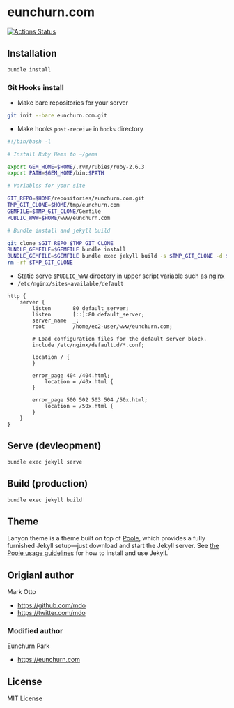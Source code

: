 # eunchurn.com

[![Actions Status](https://github.com/eunchurn/eunchurn.com/workflows/Jekyll%20site%20CI/badge.svg)](https://github.com/eunchurn/eunchurn.com/actions)

## Installation

```bash
bundle install
```

### Git Hooks install

- Make bare repositories for your server

```bash
git init --bare eunchurn.com.git
```

- Make hooks `post-receive` in `hooks` directory

```bash
#!/bin/bash -l

# Install Ruby Hems to ~/gems

export GEM_HOME=$HOME/.rvm/rubies/ruby-2.6.3
export PATH=$GEM_HOME/bin:$PATH

# Variables for your site

GIT_REPO=$HOME/repositories/eunchurn.com.git
TMP_GIT_CLONE=$HOME/tmp/eunchurn.com
GEMFILE=$TMP_GIT_CLONE/Gemfile
PUBLIC_WWW=$HOME/www/eunchurn.com

# Bundle install and jekyll build

git clone $GIT_REPO $TMP_GIT_CLONE
BUNDLE_GEMFILE=$GEMFILE bundle install
BUNDLE_GEMFILE=$GEMFILE bundle exec jekyll build -s $TMP_GIT_CLONE -d $PUBLIC_WWW
rm -rf $TMP_GIT_CLONE
```

- Static serve `$PUBLIC_WWW` directory in upper script variable such as [nginx](https://www.nginx.com/)
- `/etc/nginx/sites-available/default`

```nginx
http {
    server {
        listen       80 default_server;
        listen       [::]:80 default_server;
        server_name  _;
        root         /home/ec2-user/www/eunchurn.com;

        # Load configuration files for the default server block.
        include /etc/nginx/default.d/*.conf;

        location / {
        }

        error_page 404 /404.html;
            location = /40x.html {
        }

        error_page 500 502 503 504 /50x.html;
            location = /50x.html {
        }
    }
}
```

## Serve (devleopment)

```bash
bundle exec jekyll serve
```

## Build (production)

```bash
bundle exec jekyll build
```

## Theme

Lanyon theme is a theme built on top of [Poole](https://github.com/poole/poole), which provides a fully furnished Jekyll setup—just download and start the Jekyll server. See [the Poole usage guidelines](https://github.com/poole/poole#usage) for how to install and use Jekyll.

## Origianl author

Mark Otto

- <https://github.com/mdo>
- <https://twitter.com/mdo>

### Modified author

Eunchurn Park

- <https://eunchurn.com>

## License

MIT License
